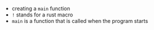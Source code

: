 - creating a `main` function
- `!` stands for a rust macro
- `main` is a function that is called when the program starts